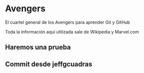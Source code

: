 # Avengers

El cuartel general de los Avengers para aprender Git y GitHub

Toda la información aquí utilizada sale de Wikipedia y Marvel.com

## Haremos una prueba
## Commit desde jeffgcuadras
